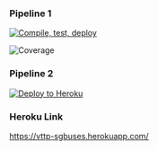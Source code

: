 ### Pipeline 1
[![Compile, test, deploy](https://github.com/zjbro/VTTP_SGBUSES/actions/workflows/onpush.yml/badge.svg)](https://github.com/zjbro/VTTP_SGBUSES/actions/workflows/onpush.yml)

![Coverage](https://vttp2022.sgp1.digitaloceanspaces.com/coverage/VTTP_SGBUSES/jacoco.svg?branch=master)


### Pipeline 2
[![Deploy to Heroku](https://github.com/zjbro/VTTP_SGBUSES/actions/workflows/pushtoheroku.yml/badge.svg)](https://github.com/zjbro/VTTP_SGBUSES/actions/workflows/pushtoheroku.yml)

### Heroku Link
https://vttp-sgbuses.herokuapp.com/

